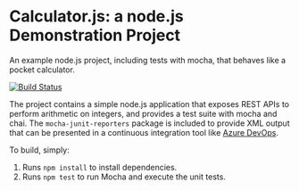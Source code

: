 Calculator.js: a node.js Demonstration Project
==============================================
An example node.js project, including tests with mocha, that behaves like
a pocket calculator.

[![Build Status](https://dev.azure.com/mslearnJoe/Integrating%20External%20Source%20Control%20with%20Azure%20Pipelines/_apis/build/status/joe-smith1.calculator?branchName=master)](https://dev.azure.com/mslearnJoe/Integrating%20External%20Source%20Control%20with%20Azure%20Pipelines/_build/latest?definitionId=4&branchName=master)

The project contains a simple node.js application that exposes REST APIs
to perform arithmetic on integers, and provides a test suite with mocha
and chai.  The `mocha-junit-reporters` package is included to provide XML
output that can be presented in a continuous integration tool like
[Azure DevOps](https://azure.com/devops).

To build, simply:

1. Runs `npm install` to install dependencies.
2. Runs `npm test` to run Mocha and execute the unit tests.

